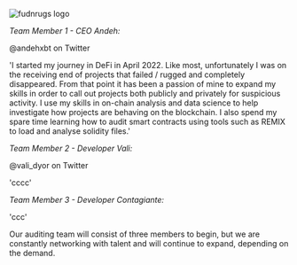 ![fudnrugs logo](https://user-images.githubusercontent.com/104836635/184762032-eb1b9162-66fa-4ee8-8c03-5982cc683814.png)

*Team Member 1 - CEO Andeh:* 

@andehxbt on Twitter

'I started my journey in DeFi in April 2022. Like most, unfortunately I was on the receiving end of projects that failed / rugged and completely disappeared. From that point it has been a passion of mine to expand my skills in order to call out projects both publicly and privately for suspicious activity. I use my skills in on-chain analysis and data science to help investigate how projects are behaving on the blockchain. I also spend my spare time learning how to audit smart contracts using tools such as REMIX to load and analyse solidity files.'

*Team Member 2 - Developer Vali:*

@vali_dyor on Twitter

'cccc'

*Team Member 3 - Developer Contagiante:*

'ccc'

Our auditing team will consist of three members to begin, but we are constantly networking with talent and will continue to expand, depending on the demand.
